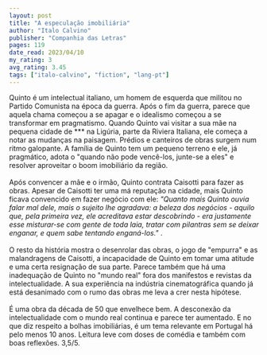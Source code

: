 ```yaml
---
layout: post
title: "A especulação imobiliária"
author: "Italo Calvino"
publisher: "Companhia das Letras"
pages: 119
date_read: 2023/04/10
my_rating: 3
avg_rating: 3.45
tags: ["italo-calvino", "fiction", "lang-pt"]
---
```


Quinto é um intelectual italiano, um homem de esquerda que militou no Partido Comunista na época da guerra. Após o fim da guerra, parece que aquela chama começou a se apagar e o idealismo começou a se transformar em pragmatismo. Quando Quinto vai visitar a sua mãe na pequena cidade de *** na Ligúria, parte da Riviera Italiana, ele começa a notar as mudanças na paisagem. Prédios e canteiros de obras surgem num ritmo galopante. A família de Quinto tem um pequeno terreno e ele, já pragmático, adota o "quando não pode vencê-los, junte-se a eles" e resolver aproveitar o boom imobiliário da região.  <br/><br/>Após convencer a mãe e o irmão, Quinto contrata Caisotti para fazer as obras. Apesar de Caisotti ter uma má reputação na cidade, mais Quinto ficava convencido em fazer negócio com ele: <i>"Quanto mais Quinto ouvia falar mal dele, mais o sujeito lhe agradava: a beleza dos negócios - aquilo que, pela primeira vez, ele acreditava estar descobrindo - era justamente esse misturar-se com gente de toda laia, tratar com pilantras sem se deixar enganar, e quem sabe tentando enganá-los." </i>. <br/><br/>O resto da história mostra o desenrolar das obras, o jogo de "empurra" e as malandragens de Caisotti, a incapacidade de Quinto em tomar uma atitude e uma certa resignação de sua parte. Parece também que há uma inadequação de Quinto no "mundo real" fora dos manifestos e revistas da intelectualidade. A sua experiência na indústria cinematográfica quando já está desanimado com o rumo das obras me leva a crer nesta hipótese. <br/><br/>É uma obra da década de 50 que envelhece bem. A desconexão da intelectualidade com o mundo real continua e parece ter aumentado. E no que diz respeito a bolhas imobiliárias, é um tema relevante em Portugal há pelo menos 10 anos. Leitura leve com doses de comédia e também com boas reflexões. 3,5/5.

